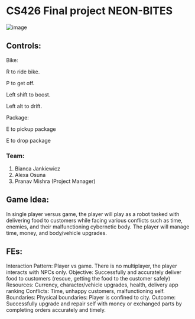 # CS426 Final project NEON-BITES

![image](https://github.com/bjank2/cs426_NeonBites/assets/89926012/d294e279-ad82-42aa-b9e3-675b2acbf4d1)
## Controls:
Bike: 

R to ride bike.

P to get off.

Left shift to boost.

Left alt to drift.

Package:

E to pickup package

E to drop package


### Team: 
1. Bianca Jankiewicz
2. Alexa Osuna
3. Pranav Mishra (Project Manager)

## Game Idea:
In single player versus game, the player will play as a robot tasked with delivering food to customers while facing various conflicts such as time, enemies, and their malfunctioning cybernetic body. The player will manage time, money, and body/vehicle upgrades.

## FEs:
Interaction Pattern: Player vs game. There is no multiplayer, the player interacts with NPCs only.
Objective: Successfully and accurately deliver food to customers (rescue, getting the food to the customer safely)
Resources: Currency, character/vehicle upgrades, health, delivery app ranking
Conflicts: Time, unhappy customers, malfunctioning self. 
Boundaries: Physical boundaries: Player is confined to city. 
Outcome: Successfully upgrade and repair self with money or exchanged parts by completing orders accurately and timely. 
